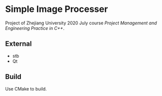 # Simple Image Processer
Project of Zhejiang University 2020 July course *Project Management and Engineering Practice in C++*.

## External

* stb
* Qt

## Build

Use CMake to build.